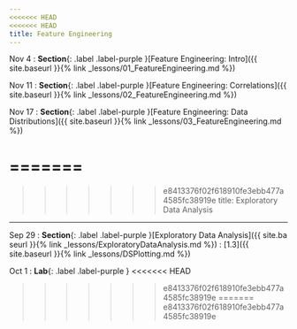 ```yaml
---
<<<<<<< HEAD
<<<<<<< HEAD
title: Feature Engineering
---
```


Nov 4
: **Section**{: .label .label-purple }[Feature Engineering: Intro]({{ site.baseurl }}{% link _lessons/01_FeatureEngineering.md %})  

Nov 11
: **Section**{: .label .label-purple }[Feature Engineering: Correlations]({{ site.baseurl }}{% link _lessons/02_FeatureEngineering.md %}) 

Nov 17
: **Section**{: .label .label-purple }[Feature Engineering: Data Distributions]({{ site.baseurl }}{% link _lessons/03_FeatureEngineering.md %})
  
=======
=======
>>>>>>> e8413376f02f618910fe3ebb477a4585fc38919e
title: Exploratory Data Analysis
---

Sep 29
: **Section**{: .label .label-purple }[Exploratory Data Analysis]({{ site.ba
seurl }}{% link _lessons/ExploratoryDataAnalysis.md %})
  : [1.3]({{ site.baseurl }}{% link _lessons/DSPlotting.md %})
  
Oct 1
: **Lab**{: .label .label-purple }[](#)
<<<<<<< HEAD
>>>>>>> e8413376f02f618910fe3ebb477a4585fc38919e
=======
>>>>>>> e8413376f02f618910fe3ebb477a4585fc38919e
